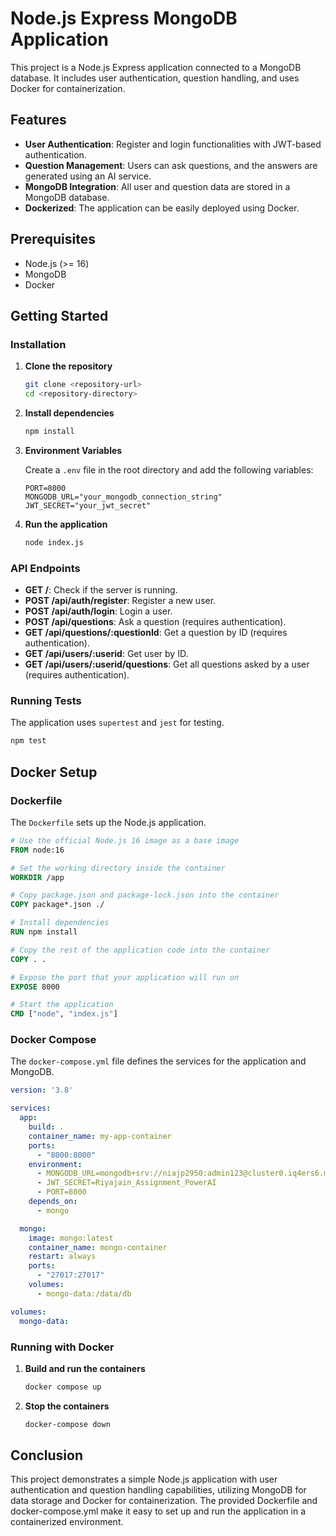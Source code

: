 # Node.js Express MongoDB Application

This project is a Node.js Express application connected to a MongoDB database. It includes user authentication, question handling, and uses Docker for containerization.

## Features

- **User Authentication**: Register and login functionalities with JWT-based authentication.
- **Question Management**: Users can ask questions, and the answers are generated using an AI service.
- **MongoDB Integration**: All user and question data are stored in a MongoDB database.
- **Dockerized**: The application can be easily deployed using Docker.

## Prerequisites

- Node.js (>= 16)
- MongoDB
- Docker

## Getting Started

### Installation

1. **Clone the repository**

   ```bash
   git clone <repository-url>
   cd <repository-directory>
   ```

2. **Install dependencies**

   ```bash
   npm install
   ```

3. **Environment Variables**

   Create a `.env` file in the root directory and add the following variables:

   ```plaintext
   PORT=8000
   MONGODB_URL="your_mongodb_connection_string"
   JWT_SECRET="your_jwt_secret"
   ```

4. **Run the application**

   ```bash
   node index.js
   ```

### API Endpoints

- **GET /**: Check if the server is running.
- **POST /api/auth/register**: Register a new user.
- **POST /api/auth/login**: Login a user.
- **POST /api/questions**: Ask a question (requires authentication).
- **GET /api/questions/:questionId**: Get a question by ID (requires authentication).
- **GET /api/users/:userid**: Get user by ID.
- **GET /api/users/:userid/questions**: Get all questions asked by a user (requires authentication).

### Running Tests

The application uses `supertest` and `jest` for testing.

```bash
npm test
```

## Docker Setup

### Dockerfile

The `Dockerfile` sets up the Node.js application.

```dockerfile
# Use the official Node.js 16 image as a base image
FROM node:16

# Set the working directory inside the container
WORKDIR /app

# Copy package.json and package-lock.json into the container
COPY package*.json ./

# Install dependencies
RUN npm install

# Copy the rest of the application code into the container
COPY . .

# Expose the port that your application will run on
EXPOSE 8000

# Start the application
CMD ["node", "index.js"]
```

### Docker Compose

The `docker-compose.yml` file defines the services for the application and MongoDB.

```yaml
version: '3.8'

services:
  app:
    build: .
    container_name: my-app-container
    ports:
      - "8000:8000"
    environment:
      - MONGODB_URL=mongodb+srv://niajp2950:admin123@cluster0.iq4ers6.mongodb.net/Assignment
      - JWT_SECRET=Riyajain_Assignment_PowerAI
      - PORT=8000
    depends_on:
      - mongo

  mongo:
    image: mongo:latest
    container_name: mongo-container
    restart: always
    ports:
      - "27017:27017"
    volumes:
      - mongo-data:/data/db

volumes:
  mongo-data:
```

### Running with Docker

1. **Build and run the containers**

   ```bash
   docker compose up
   ```

2. **Stop the containers**

   ```bash
   docker-compose down
   ```

## Conclusion

This project demonstrates a simple Node.js application with user authentication and question handling capabilities, utilizing MongoDB for data storage and Docker for containerization. The provided Dockerfile and docker-compose.yml make it easy to set up and run the application in a containerized environment.
